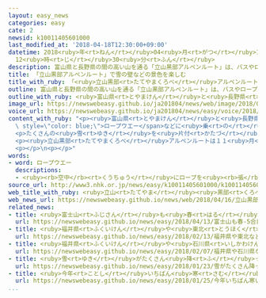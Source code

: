 ```yaml
---
layout: easy_news
categories: easy
cate: 2
newsid: k10011405601000
last_modified_at: '2018-04-18T12:30:00+09:00'
datetime: 2018<ruby>年<rt>ねん</rt></ruby>04<ruby>月<rt>がつ</rt></ruby>18<ruby>日<rt>にち</rt></ruby>
  12<ruby>時<rt>じ</rt></ruby>30<ruby>分<rt>ふん</rt></ruby>
description: 富山県と長野県の間の高い山を通る「立山黒部アルペンルート」は、バスやロープウエーなどに乗って景色を楽しむことができます。
title: 「立山黒部アルペンルート」で雪の壁などの景色を楽しむ
title_with_ruby: 「<ruby>立山黒部<rt>たてやまくろべ</rt></ruby>アルペンルート」で<ruby>雪<rt>ゆき</rt></ruby>の<ruby>壁<rt>かべ</rt></ruby>などの<ruby>景色<rt>けしき</rt></ruby>を<ruby>楽<rt>たの</rt></ruby>しむ
outline: 富山県と長野県の間の高い山を通る「立山黒部アルペンルート」は、バスやロープウエーなどに乗って景色を楽しむことができます。
outline_with_ruby: <ruby>富山県<rt>とやまけん</rt></ruby>と<ruby>長野県<rt>ながのけん</rt></ruby>の<ruby>間<rt>あいだ</rt></ruby>の<ruby>高<rt>たか</rt></ruby>い<ruby>山<rt>やま</rt></ruby>を<ruby>通<rt>とお</rt></ruby>る「<ruby>立山黒部<rt>たてやまくろべ</rt></ruby>アルペンルート」は、バスやロープウエーなどに<ruby>乗<rt>の</rt></ruby>って<ruby>景色<rt>けしき</rt></ruby>を<ruby>楽<rt>たの</rt></ruby>しむことができます。
image_url: https://newswebeasy.github.io/ja201804/news/web/image/2018/04/16/K10011405601_1804161514_1804161514_01_03.jpg
voice_url: https://newswebeasy.github.io/ja201804/news/easy/voice/2018/04/18/k10011405601000.mp4
content_with_ruby: "<p><ruby>富山県<rt>とやまけん</rt></ruby>と<ruby>長野県<rt>ながのけん</rt></ruby>の<ruby>間<rt>あいだ</rt></ruby>の<ruby>高<rt>たか</rt></ruby>い<ruby>山<rt>やま</rt></ruby>を<ruby>通<rt>とお</rt></ruby>る「<ruby>立山黒部<rt>たてやまくろべ</rt></ruby>アルペンルート」は、バスや<span\
  \ style=\"color: blue;\">ロープウエー</span>などに<ruby>乗<rt>の</rt></ruby>って<ruby>景色<rt>けしき</rt></ruby>を<ruby>楽<rt>たの</rt></ruby>しむことができます。<ruby>冬<rt>ふゆ</rt></ruby>は<ruby>雪<rt>ゆき</rt></ruby>が<ruby>多<rt>おお</rt></ruby>くて<ruby>通<rt>とお</rt></ruby>ることができませんが、<ruby>今年<rt>ことし</rt></ruby>は４<ruby>月<rt>がつ</rt></ruby>１５<ruby>日<rt>にち</rt></ruby>から<ruby>通<rt>とお</rt></ruby>ることができるようになりました。１５<ruby>日<rt>にち</rt></ruby>は<ruby>雨<rt>あめ</rt></ruby>でしたが、１６<ruby>日<rt>にち</rt></ruby>は<ruby>晴<rt>は</rt></ruby>れて、<ruby>大勢<rt>おおぜい</rt></ruby>の<ruby>人<rt>ひと</rt></ruby>が<ruby>来<rt>き</rt></ruby>ました。</p>\n\
  <p>たくさんの<ruby>雪<rt>ゆき</rt></ruby>を<ruby>片付<rt>かたづ</rt></ruby>けたため、バスが<ruby>走<rt>はし</rt></ruby>る<ruby>道<rt>みち</rt></ruby>の<ruby>横<rt>よこ</rt></ruby>には<ruby>雪<rt>ゆき</rt></ruby>の<ruby>壁<rt>かべ</rt></ruby>ができています。<ruby>壁<rt>かべ</rt></ruby>は<ruby>高<rt>たか</rt></ruby>さが１７ｍの<ruby>所<rt>ところ</rt></ruby>もあります。６<ruby>月<rt>がつ</rt></ruby>２２<ruby>日<rt>にち</rt></ruby>までは<ruby>道<rt>みち</rt></ruby>を<ruby>歩<rt>ある</rt></ruby>きながら<ruby>雪<rt>ゆき</rt></ruby>の<ruby>壁<rt>かべ</rt></ruby>を<ruby>見<rt>み</rt></ruby>ることができます。オーストラリアから<ruby>来<rt>き</rt></ruby>た<ruby>男性<rt>だんせい</rt></ruby>は「<ruby>雪<rt>ゆき</rt></ruby>の<ruby>壁<rt>かべ</rt></ruby>は<ruby>高<rt>たか</rt></ruby>くて<ruby>美<rt>うつく</rt></ruby>しいです」と<ruby>話<rt>はな</rt></ruby>していました。</p>\n\
  <p><ruby>立山黒部<rt>たてやまくろべ</rt></ruby>アルペンルートは１１<ruby>月<rt>がつ</rt></ruby>の<ruby>終<rt>お</rt></ruby>わりまで<ruby>通<rt>とお</rt></ruby>ることができます。</p>\n\
  <p></p>\n<p></p>"
words:
- word: ロープウエー
  descriptions:
  - <ruby><rb>空中</rb><rt>くうちゅう</rt></ruby>にロープを<ruby><rb>張</rb><rt>は</rt></ruby>って<ruby><rb>箱</rb><rt>はこ</rt></ruby>をつるし、<ruby><rb>人</rb><rt>ひと</rt></ruby>や<ruby><rb>物</rb><rt>もの</rt></ruby>を<ruby><rb>運</rb><rt>はこ</rt></ruby>ぶ<ruby><rb>乗</rb><rt>の</rt></ruby>り<ruby><rb>物</rb><rt>もの</rt></ruby>。
source_url: http://www3.nhk.or.jp/news/easy/k10011405601000/k10011405601000.html
web_title_with_ruby: <ruby>立山<rt>たてやま</rt></ruby><ruby>黒部<rt>くろべ</rt></ruby><ruby>アルペン<rt>あるぺん</rt></ruby><ruby>ルート<rt>るーと</rt></ruby>「<ruby>雪<rt>ゆき</rt></ruby>の<ruby>大谷<rt>おおたに</rt></ruby>」<ruby>観光客<rt>かんこうきゃく</rt></ruby>でにぎわう
web_news_url: https://newswebeasy.github.io/news/web/2018/04/16/立山黒部アルペンルート雪の大谷観光客でにぎわう
related_news:
- title: <ruby>富士山<rt>ふじさん</rt></ruby>も<ruby>春<rt>はる</rt></ruby>　５<ruby>合<rt>ごう</rt></ruby><ruby>目<rt>め</rt></ruby>まで<ruby>富士<rt>ふじ</rt></ruby>スバルラインで<ruby>行<rt>い</rt></ruby>くことができる
  url: https://newswebeasy.github.io/news/easy/2018/04/13/富士山も春-5合目まで富士スバルラインで行くことができる
- title: <ruby>福井県<rt>ふくいけん</rt></ruby>や<ruby>東北<rt>とうほく</rt></ruby>などで<ruby>雪<rt>ゆき</rt></ruby>が<ruby>続<rt>つづ</rt></ruby>くので<ruby>気<rt>き</rt></ruby>をつけて
  url: https://newswebeasy.github.io/news/easy/2018/02/13/福井県や東北などで雪が続くので気をつけて
- title: <ruby>福井県<rt>ふくいけん</rt></ruby>や<ruby>石川県<rt>いしかわけん</rt></ruby>などで<ruby>雪<rt>ゆき</rt></ruby>がたくさん<ruby>降<rt>ふ</rt></ruby>っている
  url: https://newswebeasy.github.io/news/easy/2018/02/07/福井県や石川県などで雪がたくさん降っている
- title: <ruby>雪<rt>ゆき</rt></ruby>がたくさん<ruby>降<rt>ふ</rt></ruby>って<ruby>東京<rt>とうきょう</rt></ruby>の<ruby>中心<rt>ちゅうしん</rt></ruby>で２３ｃm<ruby>積<rt>つ</rt></ruby>もる
  url: https://newswebeasy.github.io/news/easy/2018/01/23/雪がたくさん降って東京の中心で23cm積もる
- title: <ruby>今年<rt>ことし</rt></ruby>いちばん<ruby>寒<rt>さむ</rt></ruby>い<ruby>朝<rt>あさ</rt></ruby>　<ruby>東京<rt>とうきょう</rt></ruby>でもー４℃
  url: https://newswebeasy.github.io/news/easy/2018/01/25/今年いちばん寒い朝-東京でもー4C
...
```

